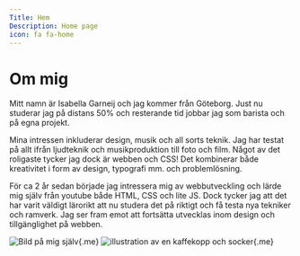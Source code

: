 ```yaml
---
Title: Hem
Description: Home page
icon: fa fa-home
---
```


Om mig
==========================

Mitt namn är Isabella Garneij och jag kommer från Göteborg. Just nu studerar jag på distans 50% och resterande tid jobbar jag som barista och på egna projekt. 

Mina intressen inkluderar design, musik och all sorts teknik. Jag har testat på allt ifrån ljudteknik och musikproduktion till foto och film. Något av det roligaste tycker jag dock är webben och CSS! Det kombinerar både kreativitet i form av design, typografi mm. och problemlösning.

För ca 2 år sedan började jag intressera mig av webbutveckling och lärde mig själv från youtube både HTML, CSS och lite JS. Dock tycker jag att det har varit väldigt lärorikt att nu studera det på riktigt och få testa nya tekniker och ramverk. Jag ser fram emot att fortsätta utvecklas inom design och tillgänglighet på webben. 

![Bild på mig själv](%base_url%/image/me2.png){.me}
![illustration av en kaffekopp och socker](%base_url%/image/kaffe_illustration.png){.me}

